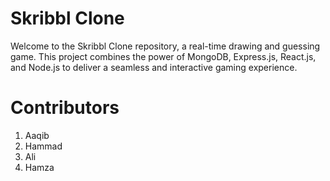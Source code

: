 # Skribbl Clone

Welcome to the Skribbl Clone repository, a real-time drawing and guessing game. This project combines the power of MongoDB, Express.js, React.js, and Node.js to deliver a seamless and interactive gaming experience.

# Contributors
1. Aaqib
2. Hammad
3. Ali
4. Hamza
